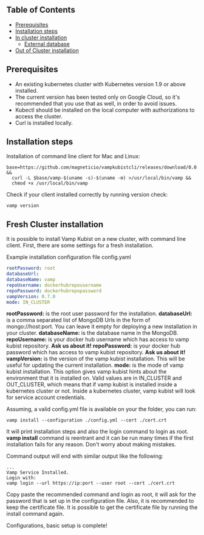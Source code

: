 ## Table of Contents

* [Prerequisites](#prerequisites)
* [Installation steps](#installation-steps)
 * [In cluster installation](#in-cluster-installation)
    * [External database](#external-database)
 * [Out of Cluster installation](#out-of-cluster-installation)

## Prerequisites
* An existing kubernetes cluster with Kubernetes version 1.9 or above installed.
* The current version has been tested only on Google Cloud, so it's recommended that you use that as well, in order to avoid issues.
* Kubectl should be installed on the local computer with authorizations to access the cluster.
* Curl is installed locally.


## Installation steps

Installation of command line client for Mac and Linux:
```shell
base=https://github.com/magneticio/vampkubistcli/releases/download/0.0.14 &&
  curl -L $base/vamp-$(uname -s)-$(uname -m) >/usr/local/bin/vamp &&
  chmod +x /usr/local/bin/vamp
```

Check if your client installed correctly by running version check:
```shell
vamp version
```

## Fresh Cluster installation

It is possible to install Vamp Kubist on a new cluster, with command line client. First, there are some settings for a fresh installation.

Example installation configuration file config.yaml

```yaml
rootPassword: root
databaseUrl:
databaseName: vamp
repoUsername: dockerhubrepousername
repoPassword: dockerhubrepopassword
vampVersion: 0.7.0
mode: IN_CLUSTER
```

**rootPassword:** is the root user password for the installation.
**databaseUrl:** is a comma separated list of MongoDB Urls in the form of mongo://host:port. You can leave it empty for deploying a new installation in your cluster.
**databaseName:** is the database name in the MongoDB.
**repoUsername:** is your docker hub username which has access to vamp kubist repository. **Ask us about it!**
**repoPassword:** is your docker hub password which has access to vamp kubist repository. **Ask us about it!**
**vampVersion:** is the version of the vamp kubist installation. This will be useful for updating the current installation.
**mode:** is the mode of vamp kubist installation. This option gives vamp kubist hints about the environment that it is installed on. Valid values are in IN_CLUSTER and OUT_CLUSTER, which means that if vamp kubist is installed inside a kubernetes cluster or not. Inside a kubernetes cluster, vamp kubist will look for service account credentials.


Assuming, a valid config.yml file is available on your the folder, you can run:
```shell
vamp install --configuration ./config.yml --cert ./cert.crt
```

It will print installation steps and also the login command to login as root.
**vamp install** command is reentrant and it can be run many times if the first installation fails for any reason. Don't worry about making mistakes.

Command output will end with similar output like the following:

```shell
...
Vamp Service Installed.
Login with:
vamp login --url https://ip:port --user root --cert ./cert.crt
```

Copy paste the recommended command and login as root, it will ask for the password that is set up in the configuration file. Also, it is recommended to keep the certificate file. It is possible to get the certificate file by running the install command again.

Configurations, basic setup is complete!
